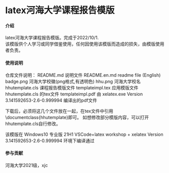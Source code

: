 # latex河海大学课程报告模版

#### 介绍
latex河海大学课程报告模版。完成于2022/10/1.  
该模版供个人学习或同学借鉴使用，任何因使用该模版而造成的损失，由模版使用者负责。


#### 使用说明

仓库文件说明：
README.md                   说明文件
README.en.md                readme file (English)
badge.png                   河海大学校徽(png格式,有透明色)
hhu.png                     河海大学校名
hhutemplate.cls             课程报告模版文件
templateimpl.tex            应用模版文件 hhutemplate.cls 的tex文件
templateimpl.pdf            由 xelatex.exe Version 3.141592653-2.6-0.999994 编译出的pdf文件


下载后，必须将这几个文件放在一起，在tex文件中引用\documentclass{hhutemplate}即可。
如想修改部分模版内容，可以打开hhutemplate.cls自行修改。

该模版在 Windows10 专业版 21H1 VSCode+latex workshop + xelatex Version 3.141592653-2.6-0.999994 环境下编译通过

#### 参与贡献

河海大学2021级，xjc
